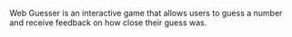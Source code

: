 Web Guesser is an interactive game that allows users to guess a number and receive feedback on how close their guess was.
